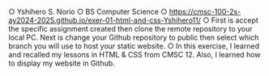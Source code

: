○ Yshihero S. Norio
○ BS Computer Science
○ https://cmsc-100-2s-ay2024-2025.github.io/exer-01-html-and-css-Yshihero11/
○ First is accept the specific assignment created then clone the remote repository to your local PC. Next is change your Github repository to public then select which branch you will use to host your static website. 
○ In this exercise, I learned and recalled my lessons in HTML & CSS from CMSC 12. Also, I learned how to display my website in Github.
